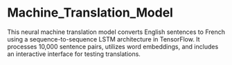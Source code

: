 # Machine_Translation_Model
This neural machine translation model converts English sentences to French using a sequence-to-sequence LSTM architecture in TensorFlow. It processes 10,000 sentence pairs, utilizes word embeddings, and includes an interactive interface for testing translations.
